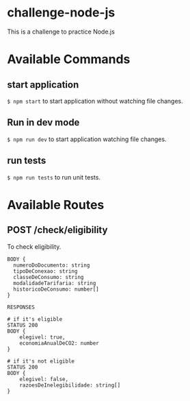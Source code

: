 # challenge-node-js

This is a challenge to practice Node.js

# Available Commands

## start application

`$ npm start` to start application without watching file changes.

## Run in dev mode

`$ npm run dev` to start application watching file changes.

## run tests

`$ npm run tests` to run unit tests.

# Available Routes

## POST /check/eligibility

To check eligibility.

```
BODY {
  numeroDoDocumento: string
  tipoDeConexao: string
  classeDeConsumo: string
  modalidadeTarifaria: string
  historicoDeConsumo: number[]
}

RESPONSES

# if it's eligible
STATUS 200
BODY {
	elegivel: true,
	economiaAnualDeCO2: number
}

# if it's not eligible
STATUS 200
BODY {
	elegivel: false,
	razoesDeInelegibilidade: string[]
}
```
